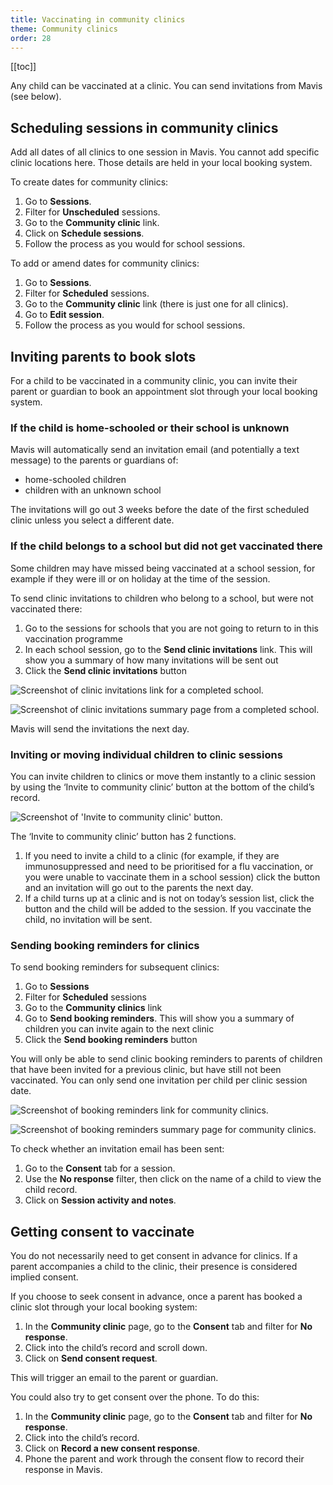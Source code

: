 ```yaml
---
title: Vaccinating in community clinics
theme: Community clinics
order: 28
---
```


[[toc]]

Any child can be vaccinated at a clinic. You can send invitations from Mavis (see below).

## Scheduling sessions in community clinics

Add all dates of all clinics to one session in Mavis. You cannot add specific clinic locations here. Those details are held in your local booking system.

To create dates for community clinics:

1. Go to **Sessions**.
2. Filter for **Unscheduled** sessions.
3. Go to the **Community clinic** link.
4. Click on **Schedule sessions**.
5. Follow the process as you would for school sessions.

To add or amend dates for community clinics:

1. Go to **Sessions**.
2. Filter for **Scheduled** sessions.
3. Go to the **Community clinic** link (there is just one for all clinics).
4. Go to **Edit session**.
5. Follow the process as you would for school sessions.

## Inviting parents to book slots

For a child to be vaccinated in a community clinic, you can invite their parent or guardian to book an appointment slot through your local booking system.

### If the child is home-schooled or their school is unknown

Mavis will automatically send an invitation email (and potentially a text message) to the parents or guardians of:

- home-schooled children
- children with an unknown school

The invitations will go out 3 weeks before the date of the first scheduled clinic unless you select a different date.

### If the child belongs to a school but did not get vaccinated there

Some children may have missed being vaccinated at a school session, for example if they were ill or on holiday at the time of the session.

To send clinic invitations to children who belong to a school, but were not vaccinated there:

1. Go to the sessions for schools that you are not going to return to in this vaccination programme
2. In each school session, go to the **Send clinic invitations** link. This will show you a summary of how many invitations will be sent out
3. Click the **Send clinic invitations** button

![Screenshot of clinic invitations link for a completed school.](/assets/images/send-clinic-invitations.png)

![Screenshot of clinic invitations summary page from a completed school.](/assets/images/send-clinic-invitations-summary.png)

Mavis will send the invitations the next day.

### Inviting or moving individual children to clinic sessions

You can invite children to clinics or move them instantly to a clinic session by using the ‘Invite to community clinic’ button at the bottom of the child’s record.

![Screenshot of 'Invite to community clinic' button.](/assets/images/invite-to-clinic.png)

The ‘Invite to community clinic’ button has 2 functions.

1. If you need to invite a child to a clinic (for example, if they are immunosuppressed and need to be prioritised for a flu vaccination, or you were unable to vaccinate them in a school session) click the button and an invitation will go out to the parents the next day.
2. If a child turns up at a clinic and is not on today’s session list, click the button and the child will be added to the session. If you vaccinate the child, no invitation will be sent.

### Sending booking reminders for clinics

To send booking reminders for subsequent clinics:

1. Go to **Sessions**
2. Filter for **Scheduled** sessions
3. Go to the **Community clinics** link
4. Go to **Send booking reminders**. This will show you a summary of children you can invite again to the next clinic
5. Click the **Send booking reminders** button

You will only be able to send clinic booking reminders to parents of children that have been invited for a previous clinic, but have still not been vaccinated. You can only send one invitation per child per clinic session date.

![Screenshot of booking reminders link for community clinics.](/assets/images/send-booking-reminders.png)

![Screenshot of booking reminders summary page for community clinics.](/assets/images/send-booking-reminders-summary.png)

To check whether an invitation email has been sent:

1. Go to the **Consent** tab for a session.
2. Use the **No response** filter, then click on the name of a child to view the child record.
3. Click on **Session activity and notes**.

## Getting consent to vaccinate

You do not necessarily need to get consent in advance for clinics. If a parent accompanies a child to the clinic, their presence is considered implied consent.

If you choose to seek consent in advance, once a parent has booked a clinic slot through your local booking system:

1. In the **Community clinic** page, go to the **Consent** tab and filter for **No response**.
2. Click into the child’s record and scroll down.
3. Click on **Send consent request**.

This will trigger an email to the parent or guardian.

You could also try to get consent over the phone. To do this:

1. In the **Community clinic** page, go to the **Consent** tab and filter for **No response**.
2. Click into the child’s record.
3. Click on **Record a new consent response**.
4. Phone the parent and work through the consent flow to record their response in Mavis.
